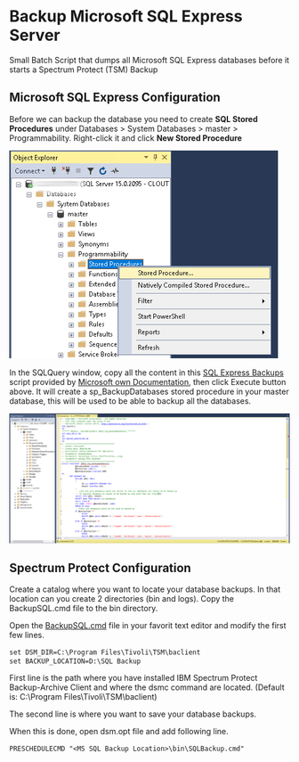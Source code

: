 # Backup Microsoft SQL Express Server
Small Batch Script that dumps all Microsoft SQL Express databases before it starts a Spectrum Protect (TSM) Backup

## Microsoft SQL Express Configuration
Before we can backup the database you need to create **SQL Stored Procedures** under Databases > System Databases > master > Programmability. Right-click it and click **New Stored Procedure**

![Create SQL Stored Procedure](img/create_sql_stored_procedure.png)

In the SQLQuery window, copy all the content in this [SQL Express Backups](script/SQLExpressBackup.sql) script provided by [Microsoft own Documentation](https://docs.microsoft.com/en-us/troubleshoot/sql/admin/schedule-automate-backup-database), then click Execute button above. It will create a sp_BackupDatabases stored procedure in your master database, this will be used to be able to backup all the databases.

![Import SQL Script](img/sql_script.png)

## Spectrum Protect Configuration
Create a catalog where you want to locate your database backups. 
In that location can you create 2 directories (bin and logs). Copy the BackupSQL.cmd file to the bin directory.

Open the [BackupSQL.cmd](script/BackupSQL.cmd) file in your favorit text editor and modify the first few lines.

```
set DSM_DIR=C:\Program Files\Tivoli\TSM\baclient
set BACKUP_LOCATION=D:\SQL Backup
```

First line is the path where you have installed IBM Spectrum Protect Backup-Archive Client and where the dsmc command are located. (Default is: C:\Program Files\Tivoli\TSM\baclient)

The second line is where you want to save your database backups. 

When this is done, open dsm.opt file and add following line.

```
PRESCHEDULECMD "<MS SQL Backup Location>\bin\SQLBackup.cmd"
```